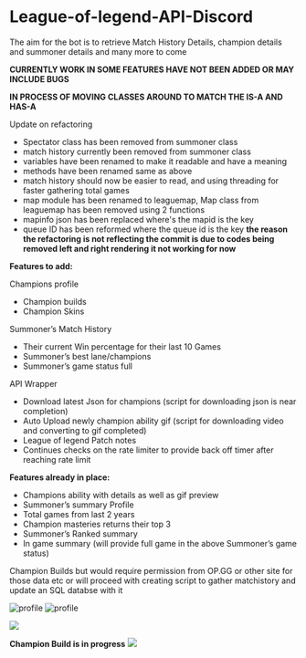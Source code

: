 # League-of-legend-API-Discord
The aim for the bot is to retrieve Match History Details, champion details and summoner details and many more to come
 
**CURRENTLY WORK IN SOME FEATURES HAVE NOT BEEN ADDED OR MAY INCLUDE BUGS**

**IN PROCESS OF MOVING CLASSES AROUND TO MATCH THE IS-A AND HAS-A**

Update on refactoring
* Spectator class has been removed from summoner class
* match history currently been removed from summoner class
* variables have been renamed to make it readable and have a meaning
* methods have been renamed same as above 
* match history should now be easier to read, and using threading for faster gathering total games
* map module has been renamed to leaguemap, Map class from leaguemap has been removed using 2 functions
* mapinfo json has been replaced where's the  mapid is the key 
* queue ID has been reformed where the queue id is the key
**the reason the refactoring is not reflecting the commit is due to codes being removed left and right rendering it not working for now**





**Features to add:**

Champions profile 
*	Champion builds
*	Champion Skins

Summoner’s Match History
*	Their current Win percentage for their last 10 Games
*	Summoner’s best lane/champions 
*	Summoner’s game status full

API Wrapper
*	Download latest Json for champions (script for downloading json is near completion)
*	Auto Upload newly champion ability gif (script for downloading video and converting to gif completed)
*	League of legend Patch notes
*	Continues checks on the rate limiter to provide back off timer after reaching rate limit



**Features already in place:**
*	Champions ability with details as well as gif preview
*	Summoner’s summary Profile 
*	Total games from last 2 years
*	Champion masteries returns their top 3
*	Summoner’s Ranked summary
*	In game summary (will provide full game in the above Summoner’s game status)


Champion Builds but would require permission from OP.GG or other site for those data etc or will proceed with creating script to gather matchistory and update an SQL databse with it

![profile](https://i.imgur.com/fnHSfOS.png)
![profile](https://i.imgur.com/Wh55An0.png)

![](https://i.imgur.com/S5MOVpg.gif)

**Champion Build is in progress**
![](https://i.imgur.com/MaRRM20.gif)

